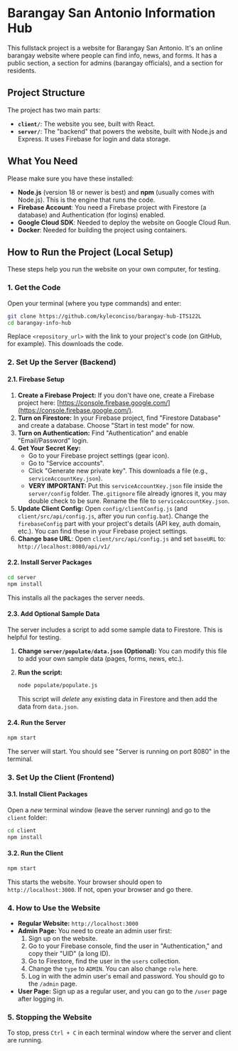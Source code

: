 # Barangay San Antonio Information Hub

This fullstack project is a website for Barangay San Antonio. It's an online barangay website where people can find info, news, and forms. It has a public section, a section for admins (barangay officials), and a section for residents.

## Project Structure

The project has two main parts:

- **`client/`**: The website you see, built with React.
- **`server/`**: The "backend" that powers the website, built with Node.js and Express. It uses Firebase for login and data storage.

## What You Need

Please make sure you have these installed:

- **Node.js** (version 18 or newer is best) and **npm** (usually comes with Node.js). This is the engine that runs the code.
- **Firebase Account**: You need a Firebase project with Firestore (a database) and Authentication (for logins) enabled.
- **Google Cloud SDK**: Needed to deploy the website on Google Cloud Run.
- **Docker**: Needed for building the project using containers.

## How to Run the Project (Local Setup)

These steps help you run the website on your own computer, for testing.

### 1. Get the Code

Open your terminal (where you type commands) and enter:

```bash
git clone https://github.com/kyleconciso/barangay-hub-ITS122L
cd barangay-info-hub
```

Replace `<repository_url>` with the link to your project's code (on GitHub, for example). This downloads the code.

### 2. Set Up the Server (Backend)

#### 2.1. Firebase Setup

1.  **Create a Firebase Project:** If you don't have one, create a Firebase project here: [https://console.firebase.google.com/](https://console.firebase.google.com/).
2.  **Turn on Firestore:** In your Firebase project, find "Firestore Database" and create a database. Choose "Start in test mode" for now.
3.  **Turn on Authentication:** Find "Authentication" and enable "Email/Password" login.
4.  **Get Your Secret Key:**
    - Go to your Firebase project settings (gear icon).
    - Go to "Service accounts".
    - Click "Generate new private key". This downloads a file (e.g., `serviceAccountKey.json`).
    - **VERY IMPORTANT:** Put this `serviceAccountKey.json` file inside the `server/config` folder. The`.gitignore` file already ignores it, you may double check to be sure. Rename the file to `serviceAccountKey.json`.
5.  **Update Client Config:** Open `config/clientConfig.js` (and `client/src/api/config.js`, after you run `config.bat`). Change the `firebaseConfig` part with your project's details (API key, auth domain, etc.). You can find these in your Firebase project settings.
6.  **Change base URL**: Open `client/src/api/config.js` and set `baseURL` to: `http://localhost:8080/api/v1/`

#### 2.2. Install Server Packages

```bash
cd server
npm install
```

This installs all the packages the server needs.

#### 2.3. Add Optional Sample Data

The server includes a script to add some sample data to Firestore. This is helpful for testing.

1.  **Change `server/populate/data.json` (Optional):** You can modify this file to add your own sample data (pages, forms, news, etc.).
2.  **Run the script:**

    ```bash
    node populate/populate.js
    ```

    This script will _delete_ any existing data in Firestore and then add the data from `data.json`.

#### 2.4. Run the Server

```bash
npm start
```

The server will start. You should see "Server is running on port 8080" in the terminal.

### 3. Set Up the Client (Frontend)

#### 3.1. Install Client Packages

Open a _new_ terminal window (leave the server running) and go to the `client` folder:

```bash
cd client
npm install
```

#### 3.2. Run the Client

```bash
npm start
```

This starts the website. Your browser should open to `http://localhost:3000`. If not, open your browser and go there.

### 4. How to Use the Website

- **Regular Website:** `http://localhost:3000`
- **Admin Page:** You need to create an admin user first:
  1.  Sign up on the website.
  2.  Go to your Firebase console, find the user in "Authentication," and copy their "UID" (a long ID).
  3.  Go to Firestore, find the user in the `users` collection.
  4.  Change the `type` to `ADMIN`. You can also change `role` here.
  5.  Log in with the admin user's email and password. You should go to the `/admin` page.
- **User Page:** Sign up as a regular user, and you can go to the `/user` page after logging in.

### 5. Stopping the Website

To stop, press `Ctrl + C` in each terminal window where the server and client are running.
